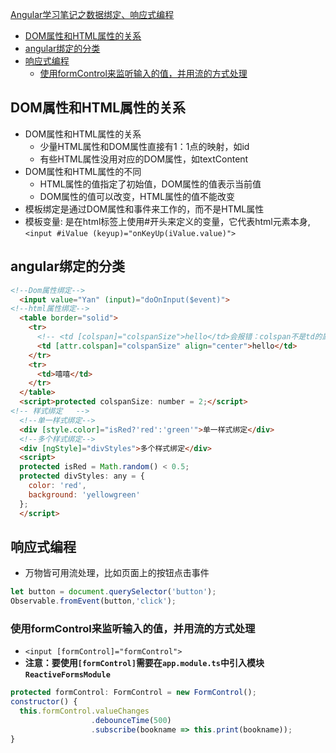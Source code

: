 [Angular学习笔记之数据绑定、响应式编程](#top)

- [DOM属性和HTML属性的关系](#DOM%E5%B1%9E%E6%80%A7%E5%92%8CHTML%E5%B1%9E%E6%80%A7%E7%9A%84%E5%85%B3%E7%B3%BB)
- [angular绑定的分类](#angular%E7%BB%91%E5%AE%9A%E7%9A%84%E5%88%86%E7%B1%BB)
- [响应式编程](#%E5%93%8D%E5%BA%94%E5%BC%8F%E7%BC%96%E7%A8%8B)
  - [使用formControl来监听输入的值，并用流的方式处理](#%E4%BD%BF%E7%94%A8formControl%E6%9D%A5%E7%9B%91%E5%90%AC%E8%BE%93%E5%85%A5%E7%9A%84%E5%80%BC%E5%B9%B6%E7%94%A8%E6%B5%81%E7%9A%84%E6%96%B9%E5%BC%8F%E5%A4%84%E7%90%86)

## DOM属性和HTML属性的关系

- DOM属性和HTML属性的关系
  - 少量HTML属性和DOM属性直接有1：1点的映射，如id
  - 有些HTML属性没用对应的DOM属性，如textContent
- DOM属性和HTML属性的不同
  - HTML属性的值指定了初始值，DOM属性的值表示当前值
  - DOM属性的值可以改变，HTML属性的值不能改变
- 模板绑定是通过DOM属性和事件来工作的，而不是HTML属性
- 模板变量: 是在html标签上使用#开头来定义的变量，它代表html元素本身, `<input #iValue (keyup)="onKeyUp(iValue.value)">`

## angular绑定的分类

```html
<!--Dom属性绑定-->
  <input value="Yan" (input)="doOnInput($event)">
<!--html属性绑定-->
  <table border="solid">
    <tr>
      <!-- <td [colspan]="colspanSize">hello</td>会报错：colspan不是td的属性-->
      <td [attr.colspan]="colspanSize" align="center">hello</td>
    </tr>
    <tr>
      <td>嘻嘻</td>
    </tr>
  </table>
  <script>protected colspanSize: number = 2;</script>
<!-- 样式绑定   -->
  <!--单一样式绑定-->
  <div [style.color]="isRed?'red':'green'">单一样式绑定</div>
  <!--多个样式绑定-->
  <div [ngStyle]="divStyles">多个样式绑定</div>
  <script>
  protected isRed = Math.random() < 0.5;
  protected divStyles: any = {
    color: 'red',
    background: 'yellowgreen'
  };
  </script>
```

## 响应式编程

- 万物皆可用流处理，比如页面上的按钮点击事件
  
```javascript
let button = document.querySelector('button');
Observable.fromEvent(button,'click');
```

### 使用formControl来监听输入的值，并用流的方式处理

- `<input [formControl]="formControl">`
- **注意：要使用`[formControl]`需要在`app.module.ts`中引入模块`ReactiveFormsModule`**

```javascript
protected formControl: FormControl = new FormControl();
constructor() {
  this.formControl.valueChanges
                  .debounceTime(500)
                  .subscribe(bookname => this.print(bookname));
}
```
